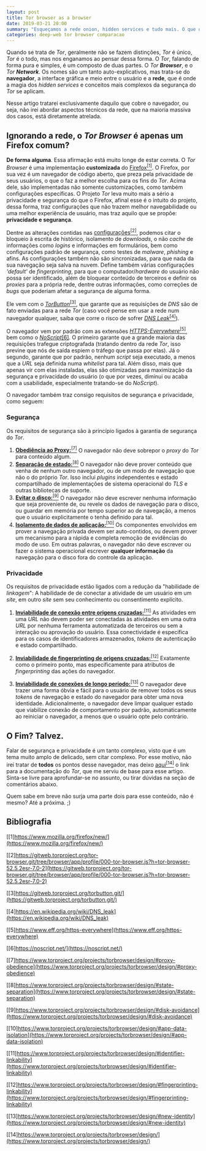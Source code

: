 ```yaml
---
layout: post
title: Tor browser as a browser
date: 2019-03-21 20:00
summary: "Esqueçamos a rede onion, hidden services e tudo mais. O que o Tor pode fazer, como um navegador comum?"
categories: deep-web tor browser comparacao
---
```


Quando se trata de *Tor*, geralmente não se fazem distinções, *Tor* é único, *Tor* é o todo, mas nos enganamos ao pensar dessa forma.
O *Tor*, falando de forma pura e simples, é um composto de duas partes. O _Tor_ _**Browser**_, e o _Tor **Network**_. Os nomes são um tanto auto-explicativos, mas trata-se do **navegador**, a interface gráfica e meio entre o usuário e a **rede**, que é onde a magia dos *hidden services* e conceitos mais complexos da segurança do *Tor* se aplicam.

Nesse artigo tratarei exclusivamente daquilo que cobre o navegador, ou seja, não irei abordar aspectos técnicos da rede, que na maioria massiva dos casos, está diretamente atrelada.

## Ignorando a rede, o *Tor Browser* é apenas um Firefox comum?

**De forma alguma**. Essa afirmação está muito longe de estar correta.
O *Tor Browser* é uma implementação **customizada** do [Firefox<sup>[1]](https://www.mozilla.org/firefox/new/)</sup>. O Firefox, por sua vez é um navegador de código aberto, que preza pela privacidade de seus usuários, o que o faz a melhor escolha para os fins do *Tor*.
Acima dele, são implementadas não somente customizações, como também configurações específicas. O Projeto *Tor* leva muito mais a sério a privacidade e segurança do que o Firefox, afinal esse é o intuito do projeto, dessa forma, traz configurações que não trazem melhor navegabilidade ou uma melhor experiência de usuário, mas traz aquilo que se propõe: **privacidade e segurança**.

Dentre as alterações contidas nas [configurações<sup>[2]</sup>](https://gitweb.torproject.org/tor-browser.git/tree/browser/app/profile/000-tor-browser.js?h=tor-browser-52.5.2esr-7.0-2), podemos citar o bloqueio à escrita de histórico, isolamento de *downloads*, o não *cache* de informações como *logins* e informações em formulários, bem como configurações padrão de segurança, como testes de *malware*, *phishing* e afins. As configurações também não são sincronizadas, para que nada da sua navegação seja salva na nuvem. Define também várias configurações *'default'* de *fingerprinting*, para que o computador/*hardware* do usuário não possa ser identificado, além de bloquear conteúdo de terceiros e definir os *proxies* para a própria rede, dentre outras informações, como correções de *bugs* que poderiam afetar a segurança de alguma forma.

Ele vem com o [*TorButton*<sup>[3]</sup>](https://gitweb.torproject.org/torbutton.git/), que garante que as requisições de *DNS* são de fato enviadas para a rede *Tor* (caso você pense em usar a rede num navegador qualquer, saiba que corre o risco de sofrer [*DNS Leak*<sup>[4]</sup>](https://en.wikipedia.org/wiki/DNS_leak)).

O navegador vem por padrão com as extensões [*HTTPS-Everywhere*<sup>[5]</sup>](https://www.eff.org/https-everywhere), bem como o [*NoScript*[6]](https://noscript.net/). O primeiro garante que a grande maioria das requisições trafegue criptografada (tratando dentro da rede *Tor*, isso previne que nós de saída espiem o tráfego que passa por elas). Já o segundo, garante que por padrão, nenhum *script* seja executado, a menos que a *URL* seja definida numa *whitelist* para tal. Além disso, mais que apenas vir com elas instaladas, elas são otimizadas para maximização da segurança e privacidade do usuário (o que por vezes, diminui ou acaba com a usabilidade, especialmente tratando-se do *NoScript*).

O navegador também traz consigo requisitos de segurança e privacidade, como seguem:

### Segurança

Os requisitos de segurança são à princípio ligados à garantia de segurança do *Tor*.

1. [**Obediência ao Proxy:**<sup>[7]</sup>](https://www.torproject.org/projects/torbrowser/design/#proxy-obedience) O navegador não deve sobrepor o *proxy* do *Tor* para conteúdo algum.
2. [**Separação de estado:**<sup>[8]](https://www.torproject.org/projects/torbrowser/design/#state-separation) O navegador não deve prover conteúdo que venha de nenhum outro navegador, ou de um modo de navegação que não o do próprio *Tor*. Isso inclui *plugins* independentes e estado compartilhado de implementações de sistema operacional do *TLS* e outras bibliotecas de suporte.
3. [**Evitar o disco:**<sup>[9]</sup>](https://www.torproject.org/projects/torbrowser/design/#disk-avoidance) O navegador não deve escrever nenhuma informação que seja proveniente de, ou revele os dados de navegação para o disco, ou guardar em memória por tempo superior ao de navegação, a menos que o usuário explicitamente o tenha definido para tal.
4. [**Isolamento de dados de aplicação:**<sup>[10]</sup>](https://www.torproject.org/projects/torbrowser/design/#app-data-isolation) Os componentes envolvidos em prover a navegação privada devem ser auto-contidos, ou devem prover um mecanismo para a rápida e completa remoção de evidências do modo de uso. Em outras palavras, o navegador não deve escrever ou fazer o sistema operacional escrever **qualquer informação** da navegação para o disco fora do controle da aplicação.

### Privacidade

Os requisitos de privacidade estão ligados com a redução da "habilidade de *linkagem*": A habilidade de de conectar a atividade de um usuário em um *site*, em outro *site* sem seu conhecimento ou consentimento explícito.

1. [**Inviabilidade de conexão entre origens cruzadas:**<sup>[11]</sup>](https://www.torproject.org/projects/torbrowser/design/#identifier-linkability) As atividades em uma *URL* não devem poder ser conectadas às atividades em uma outra *URL* por nenhuma ferramenta automatizada de terceiros ou sem a interação ou aprovação do usuário. Essa conectividade é especifica para os casos de identificadores armazenados, *tokens* de autenticação e estado compartilhado.

2. [**Inviabilidade de fingerprinting de origens cruzadas:**<sup>[12]</sup>](https://www.torproject.org/projects/torbrowser/design/#fingerprinting-linkability) Exatamente como o primeiro ponto, mas especificamente para atributos de *fingerprinting* das ações do navegador.

3. [**Inviabilidade de conexões de longo período:**<sup>[13]</sup>](https://www.torproject.org/projects/torbrowser/design/#new-identity) O navegador deve trazer uma forma óbvia e fácil para o usuário de remover todos os seus *tokens* de navegação e estado do navegador para obter uma nova identidade. Adicionalmente, o navegador deve limpar qualquer estado que viabilize conexão de comportamento por padrão, automaticamente ao reiniciar o navegador, a menos que o usuário opte pelo contrário.

## O Fim? Talvez.

Falar de segurança e privacidade é um tanto complexo, visto que é um tema muito amplo de delicado, sem citar complexo. Por esse motivo, não irei tratar de **todos** os pontos desse navegador, mas deixo [aqui<sup>[14]</sup>](https://www.torproject.org/projects/torbrowser/design/) o link para a documentação do *Tor*, que me serviu de base para esse artigo. Sinta-se livre para aprofundar-se no assunto, ou tirar dúvidas na seção de comentários abaixo.

Quem sabe em breve não surja uma parte dois para esse conteúdo, não é mesmo?
Até a próxima. ;)


## Bibliografia

[[1]https://www.mozilla.org/firefox/new/](https://www.mozilla.org/firefox/new/)

[[2]https://gitweb.torproject.org/tor-browser.git/tree/browser/app/profile/000-tor-browser.js?h=tor-browser-52.5.2esr-7.0-2](https://gitweb.torproject.org/tor-browser.git/tree/browser/app/profile/000-tor-browser.js?h=tor-browser-52.5.2esr-7.0-2)

[[3]https://gitweb.torproject.org/torbutton.git/](https://gitweb.torproject.org/torbutton.git/)

[[4]https://en.wikipedia.org/wiki/DNS_leak](https://en.wikipedia.org/wiki/DNS_leak)

[[5]https://www.eff.org/https-everywhere](https://www.eff.org/https-everywhere)

[[6]https://noscript.net/](https://noscript.net/)

[[7]https://www.torproject.org/projects/torbrowser/design/#proxy-obedience](https://www.torproject.org/projects/torbrowser/design/#proxy-obedience)

[[8]https://www.torproject.org/projects/torbrowser/design/#state-separation](https://www.torproject.org/projects/torbrowser/design/#state-separation)

[[9]https://www.torproject.org/projects/torbrowser/design/#disk-avoidance](https://www.torproject.org/projects/torbrowser/design/#disk-avoidance)

[[10]https://www.torproject.org/projects/torbrowser/design/#app-data-isolation](https://www.torproject.org/projects/torbrowser/design/#app-data-isolation)

[[11]https://www.torproject.org/projects/torbrowser/design/#identifier-linkability](https://www.torproject.org/projects/torbrowser/design/#identifier-linkability)

[[12]https://www.torproject.org/projects/torbrowser/design/#fingerprinting-linkability](https://www.torproject.org/projects/torbrowser/design/#fingerprinting-linkability)

[[13]https://www.torproject.org/projects/torbrowser/design/#new-identity](https://www.torproject.org/projects/torbrowser/design/#new-identity)

[[14]https://www.torproject.org/projects/torbrowser/design/](https://www.torproject.org/projects/torbrowser/design/)


